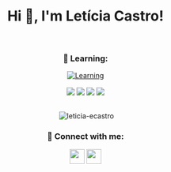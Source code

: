 
<h1 align="center">Hi 🖖, I'm Letícia Castro!</h1>

<br/>

<div align="center">
  
  #### <h3>🧠 Learning:</h3>
  [![Learning](https://skillicons.dev/icons?i=mysql,python,r,git,github,java,html,css&theme=light)](https://skillicons.dev)
  <br/>

  <div>
      <img align="center" src="https://img.shields.io/badge/Microsoft_Excel-217346?style=for-the-badge&logo=excel&logoColor=white">
      <img align="center" src="https://img.shields.io/badge/mysql-404D59?style=for-the-badge&logo=mysql&logoColor=white">
      <img align="center" src="https://img.shields.io/badge/power_bi-F2C811?style=for-the-badge&logo=powerbi&logoColor=black">
      <img align="center" src="https://img.shields.io/badge/Python-3776AB?style=for-the-badge&logo=python&logoColor=white">
  </div>
  
  <br/>
  
  <div>
      <p>&nbsp;<img align="center" src="https://github-readme-stats.vercel.app/api/top-langs?username=leticia-ecastro&show_icons=true&title_color=00fcfc&text_color=f8f6f6&bg_color=0d1116&hide_border=true&locale=en&layout=compact" alt="leticia-ecastro"/></p>
  </div>
  
  <h3>💬 Connect with me:</h3>
  <p>
    <a href="https://linkedin.com/in/leticia-ecastro" alt="Linkedin"> <img src="https://img.shields.io/badge/-Linkedin-0e76a8?style=flat-square&logo=Linkedin&logoColor=white&link=https://www.linkedin.com/in/leticia-ecastro" height="30"/></a>
    <a href="https://instagram.com/leticia_ecastro" alt="Instagram"> <img src="https://img.shields.io/badge/-Instagram-DF0174?style=flat-square&labelColor=DF0174&logo=instagram&logoColor=white&link=https://instagram.com/leticia_ecastro" height="30"/></a>
  </p>
  
</div>
